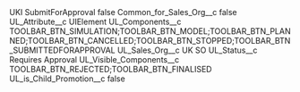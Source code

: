 <?xml version="1.0" encoding="UTF-8"?>
<CustomMetadata xmlns="http://soap.sforce.com/2006/04/metadata" xmlns:xsi="http://www.w3.org/2001/XMLSchema-instance" xmlns:xsd="http://www.w3.org/2001/XMLSchema">
    <label>UKI SubmitForApproval</label>
    <protected>false</protected>
    <values>
        <field>Common_for_Sales_Org__c</field>
        <value xsi:type="xsd:boolean">false</value>
    </values>
    <values>
        <field>UL_Attribute__c</field>
        <value xsi:type="xsd:string">UIElement</value>
    </values>
    <values>
        <field>UL_Components__c</field>
        <value xsi:type="xsd:string">TOOLBAR_BTN_SIMULATION;TOOLBAR_BTN_MODEL;TOOLBAR_BTN_PLANNED;TOOLBAR_BTN_CANCELLED;TOOLBAR_BTN_STOPPED;TOOLBAR_BTN_SUBMITTEDFORAPPROVAL</value>
    </values>
    <values>
        <field>UL_Sales_Org__c</field>
        <value xsi:type="xsd:string">UK SO</value>
    </values>
    <values>
        <field>UL_Status__c</field>
        <value xsi:type="xsd:string">Requires Approval</value>
    </values>
    <values>
        <field>UL_Visible_Components__c</field>
        <value xsi:type="xsd:string">TOOLBAR_BTN_REJECTED;TOOLBAR_BTN_FINALISED</value>
    </values>
    <values>
        <field>UL_is_Child_Promotion__c</field>
        <value xsi:type="xsd:boolean">false</value>
    </values>
</CustomMetadata>
